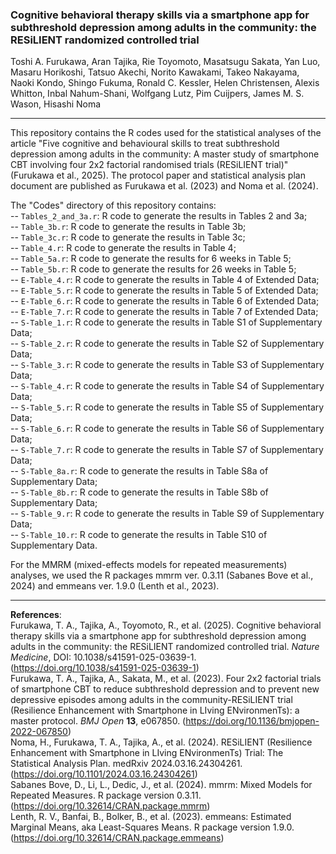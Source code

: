 ### Cognitive behavioral therapy skills via a smartphone app for subthreshold depression among adults in the community: the RESiLIENT randomized controlled trial

Toshi A. Furukawa, Aran Tajika, Rie Toyomoto, Masatsugu Sakata, Yan Luo, Masaru Horikoshi, Tatsuo Akechi, Norito Kawakami, Takeo Nakayama, Naoki Kondo, Shingo Fukuma,
Ronald C. Kessler, Helen Christensen, Alexis Whitton, Inbal Nahum-Shani, Wolfgang Lutz, Pim Cuijpers, James M. S. Wason, Hisashi Noma

---

This repository contains the R codes used for the statistical analyses of the article "Five cognitive and behavioural skills to treat subthreshold depression among adults in the community: A master study of smartphone CBT involving four 2x2 factorial randomised trials (RESiLIENT trial)" (Furukawa et al., 2025). The protocol paper and statistical analysis plan document are published as Furukawa et al. (2023) and Noma et al. (2024).

The "Codes" directory of this repository contains:  
-- `Tables_2_and_3a.r`: R code to generate the results in Tables 2 and 3a;  
-- `Table_3b.r`: R code to generate the results in Table 3b;  
-- `Table_3c.r`: R code to generate the results in Table 3c;  
-- `Table_4.r`: R code to generate the results in Table 4;  
-- `Table_5a.r`: R code to generate the results for 6 weeks in Table 5;  
-- `Table_5b.r`: R code to generate the results for 26 weeks in Table 5;  
-- `E-Table_4.r`: R code to generate the results in Table 4 of Extended Data;  
-- `E-Table_5.r`: R code to generate the results in Table 5 of Extended Data;  
-- `E-Table_6.r`: R code to generate the results in Table 6 of Extended Data;  
-- `E-Table_7.r`: R code to generate the results in Table 7 of Extended Data;  
-- `S-Table_1.r`: R code to generate the results in Table S1 of Supplementary Data;  
-- `S-Table_2.r`: R code to generate the results in Table S2 of Supplementary Data;  
-- `S-Table_3.r`: R code to generate the results in Table S3 of Supplementary Data;  
-- `S-Table_4.r`: R code to generate the results in Table S4 of Supplementary Data;  
-- `S-Table_5.r`: R code to generate the results in Table S5 of Supplementary Data;  
-- `S-Table_6.r`: R code to generate the results in Table S6 of Supplementary Data;  
-- `S-Table_7.r`: R code to generate the results in Table S7 of Supplementary Data;  
-- `S-Table_8a.r`: R code to generate the results in Table S8a of Supplementary Data;  
-- `S-Table_8b.r`: R code to generate the results in Table S8b of Supplementary Data;  
-- `S-Table_9.r`: R code to generate the results in Table S9 of Supplementary Data;  
-- `S-Table_10.r`: R code to generate the results in Table S10 of Supplementary Data.

For the MMRM (mixed-effects models for repeated measurements) analyses, we used the R packages mmrm ver. 0.3.11 (Sabanes Bove et al., 2024) and emmeans ver. 1.9.0 (Lenth et al., 2023).

---

**References**:  
Furukawa, T. A., Tajika, A., Toyomoto, R., et al. (2025). Cognitive behavioral therapy skills via a smartphone app for subthreshold depression among adults in the community: the RESiLIENT randomized controlled trial. *Nature Medicine*, DOI: 10.1038/s41591-025-03639-1. (https://doi.org/10.1038/s41591-025-03639-1)  
Furukawa, T. A., Tajika, A., Sakata, M., et al. (2023). Four 2x2 factorial trials of smartphone CBT to reduce subthreshold depression and to prevent new depressive episodes among adults in the community-RESiLIENT trial (Resilience Enhancement with Smartphone in LIving ENvironmenTs): a master protocol. *BMJ Open* **13**, e067850. (https://doi.org/10.1136/bmjopen-2022-067850)  
Noma, H., Furukawa, T. A., Tajika, A., et al. (2024). RESiLIENT (Resilience Enhancement with Smartphone in LIving ENvironmenTs) Trial: The Statistical Analysis Plan. medRxiv 2024.03.16.24304261. (https://doi.org/10.1101/2024.03.16.24304261)  
Sabanes Bove, D., Li, L., Dedic, J., et al. (2024). mmrm: Mixed Models for Repeated Measures. R package version 0.3.11. (https://doi.org/10.32614/CRAN.package.mmrm)  
Lenth, R. V., Banfai, B., Bolker, B., et al. (2023). emmeans: Estimated Marginal Means, aka Least-Squares Means. R package version 1.9.0. (https://doi.org/10.32614/CRAN.package.emmeans) 
